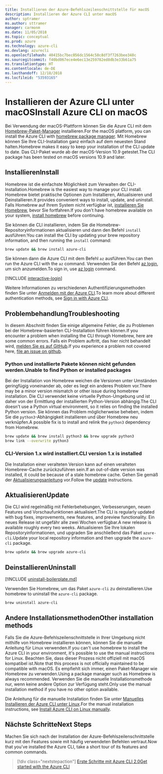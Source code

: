 ```yaml
---
title: Installieren der Azure-Befehlszeilenschnittstelle für macOS
description: Installieren der Azure CLI unter macOS
author: sptramer
ms.author: sttramer
manager: carmonm
ms.date: 11/05/2018
ms.topic: conceptual
ms.prod: azure
ms.technology: azure-cli
ms.devlang: azurecli
ms.openlocfilehash: 40415bc7bec056dc1564c58c8df3f7263bee348c
ms.sourcegitcommit: f40bd067ece4e6ec13e259782ed8db3e33b61a75
ms.translationtype: HT
ms.contentlocale: de-DE
ms.lasthandoff: 12/18/2018
ms.locfileid: "53593165"
---
```

# <a name="install-azure-cli-on-macos"></a><span data-ttu-id="f86cf-103">Installieren der Azure CLI unter macOS</span><span class="sxs-lookup"><span data-stu-id="f86cf-103">Install Azure CLI on macOS</span></span>

<span data-ttu-id="f86cf-104">Bei Verwendung der macOS-Plattform können Sie die Azure CLI mit dem [Homebrew-Paket-Manager](https://brew.sh) installieren.</span><span class="sxs-lookup"><span data-stu-id="f86cf-104">For the macOS platform, you can install the Azure CLI with [homebrew package manager](https://brew.sh).</span></span> <span data-ttu-id="f86cf-105">Mit Homebrew können Sie Ihre CLI-Installation ganz einfach auf dem neuesten Stand halten.</span><span class="sxs-lookup"><span data-stu-id="f86cf-105">Homebrew makes it easy to keep your installation of the CLI update to date.</span></span> <span data-ttu-id="f86cf-106">Das CLI-Paket wurde ab der macOS-Version 10.9 getestet.</span><span class="sxs-lookup"><span data-stu-id="f86cf-106">The CLI package has been tested on macOS versions 10.9 and later.</span></span>

## <a name="install"></a><span data-ttu-id="f86cf-107">Installieren</span><span class="sxs-lookup"><span data-stu-id="f86cf-107">Install</span></span>

<span data-ttu-id="f86cf-108">Homebrew ist die einfachste Möglichkeit zum Verwalten der CLI-Installation.</span><span class="sxs-lookup"><span data-stu-id="f86cf-108">Homebrew is the easiest way to manage your CLI install.</span></span> <span data-ttu-id="f86cf-109">Homebrew bietet praktische Optionen zum Installieren, Aktualisieren und Deinstallieren.</span><span class="sxs-lookup"><span data-stu-id="f86cf-109">It provides convenient ways to install, update, and uninstall.</span></span>
<span data-ttu-id="f86cf-110">Falls Homebrew auf Ihrem System nicht verfügbar ist, [installieren Sie Homebrew](https://docs.brew.sh/Installation.html), bevor Sie fortfahren.</span><span class="sxs-lookup"><span data-stu-id="f86cf-110">If you don't have homebrew available on your system, [install homebrew](https://docs.brew.sh/Installation.html) before continuing.</span></span>

<span data-ttu-id="f86cf-111">Sie können die CLI installieren, indem Sie die Homebrew-Repositoryinformationen aktualisieren und dann den Befehl `install` ausführen:</span><span class="sxs-lookup"><span data-stu-id="f86cf-111">You can install the CLI by updating your brew repository information, and then running the `install` command:</span></span>

```bash
brew update && brew install azure-cli
```

<span data-ttu-id="f86cf-112">Sie können dann die Azure CLI mit dem Befehl `az` ausführen.</span><span class="sxs-lookup"><span data-stu-id="f86cf-112">You can then run the Azure CLI with the `az` command.</span></span> <span data-ttu-id="f86cf-113">Verwenden Sie den Befehl [az login](/cli/azure/reference-index#az-login), um sich anzumelden.</span><span class="sxs-lookup"><span data-stu-id="f86cf-113">To sign in, use [az login](/cli/azure/reference-index#az-login) command.</span></span>

[!INCLUDE [interactive-login](includes/interactive-login.md)]

<span data-ttu-id="f86cf-114">Weitere Informationen zu verschiedenen Authentifizierungsmethoden finden Sie unter [Anmelden mit der Azure CLI](authenticate-azure-cli.md).</span><span class="sxs-lookup"><span data-stu-id="f86cf-114">To learn more about different authentication methods, see [Sign in with Azure CLI](authenticate-azure-cli.md).</span></span>

## <a name="troubleshooting"></a><span data-ttu-id="f86cf-115">Problembehandlung</span><span class="sxs-lookup"><span data-stu-id="f86cf-115">Troubleshooting</span></span>

<span data-ttu-id="f86cf-116">In diesem Abschnitt finden Sie einige allgemeine Fehler, die zu Problemen bei der Homebrew-basierten CLI-Installation führen können.</span><span class="sxs-lookup"><span data-stu-id="f86cf-116">If you encounter a problem when installing the CLI through Homebrew, here are some common errors.</span></span> <span data-ttu-id="f86cf-117">Falls ein Problem auftritt, das hier nicht behandelt wird, [melden Sie es auf GitHub](https://github.com/Azure/azure-cli/issues).</span><span class="sxs-lookup"><span data-stu-id="f86cf-117">If you experience a problem not covered here, [file an issue on github](https://github.com/Azure/azure-cli/issues).</span></span>

### <a name="unable-to-find-python-or-installed-packages"></a><span data-ttu-id="f86cf-118">Python und installierte Pakete können nicht gefunden werden.</span><span class="sxs-lookup"><span data-stu-id="f86cf-118">Unable to find Python or installed packages</span></span>

<span data-ttu-id="f86cf-119">Bei der Installation von Homebrew weichen die Versionen unter Umständen geringfügig voneinander ab, oder es liegt ein anderes Problem vor.</span><span class="sxs-lookup"><span data-stu-id="f86cf-119">There may be a minor version mismatch or other issue during homebrew installation.</span></span> <span data-ttu-id="f86cf-120">Die CLI verwendet keine virtuelle Python-Umgebung und ist daher von der Ermittlung der installierten Python-Version abhängig.</span><span class="sxs-lookup"><span data-stu-id="f86cf-120">The CLI doesn't use a Python virtual environment, so it relies on finding the installed Python version.</span></span> <span data-ttu-id="f86cf-121">Sie können das Problem möglicherweise beheben, indem Sie die `python3`-Abhängigkeit installieren und über Homebrew neu verknüpfen.</span><span class="sxs-lookup"><span data-stu-id="f86cf-121">A possible fix is to install and relink the `python3` dependency from Homebrew.</span></span>

```bash
brew update && brew install python3 && brew upgrade python3
brew link --overwrite python3
```

### <a name="cli-version-1x-is-installed"></a><span data-ttu-id="f86cf-122">CLI-Version 1.x wird installiert.</span><span class="sxs-lookup"><span data-stu-id="f86cf-122">CLI version 1.x is installed</span></span>

<span data-ttu-id="f86cf-123">Die Installation einer veralteten Version kann auf einen veralteten Homebrew-Cache zurückzuführen sein.</span><span class="sxs-lookup"><span data-stu-id="f86cf-123">If an out-of-date version was installed, it could be because of a stale homebrew cache.</span></span> <span data-ttu-id="f86cf-124">Gehen Sie gemäß der [Aktualisierungsanleitung](#Update) vor.</span><span class="sxs-lookup"><span data-stu-id="f86cf-124">Follow the [update](#Update) instructions.</span></span>

## <a name="update"></a><span data-ttu-id="f86cf-125">Aktualisieren</span><span class="sxs-lookup"><span data-stu-id="f86cf-125">Update</span></span>

<span data-ttu-id="f86cf-126">Die CLI wird regelmäßig mit Fehlerbehebungen, Verbesserungen, neuen Features und Vorschaufunktionen aktualisiert.</span><span class="sxs-lookup"><span data-stu-id="f86cf-126">The CLI is regularly updated with bug fixes, improvements, new features, and preview functionality.</span></span> <span data-ttu-id="f86cf-127">Ein neues Release ist ungefähr alle zwei Wochen verfügbar.</span><span class="sxs-lookup"><span data-stu-id="f86cf-127">A new release is available roughly every two weeks.</span></span> <span data-ttu-id="f86cf-128">Aktualisieren Sie Ihre lokalen Repositoryinformationen, und upgraden Sie anschließend das Paket `azure-cli`.</span><span class="sxs-lookup"><span data-stu-id="f86cf-128">Update your local repository information and then upgrade the `azure-cli` package.</span></span>

```bash
brew update && brew upgrade azure-cli
```

## <a name="uninstall"></a><span data-ttu-id="f86cf-129">Deinstallieren</span><span class="sxs-lookup"><span data-stu-id="f86cf-129">Uninstall</span></span>

[!INCLUDE [uninstall-boilerplate.md](includes/uninstall-boilerplate.md)]

<span data-ttu-id="f86cf-130">Verwenden Sie Homebrew, um das Paket `azure-cli` zu deinstallieren.</span><span class="sxs-lookup"><span data-stu-id="f86cf-130">Use homebrew to uninstall the `azure-cli` package.</span></span>

```bash
brew uninstall azure-cli
```

## <a name="other-installation-methods"></a><span data-ttu-id="f86cf-131">Andere Installationsmethoden</span><span class="sxs-lookup"><span data-stu-id="f86cf-131">Other installation methods</span></span>

<span data-ttu-id="f86cf-132">Falls Sie die Azure-Befehlszeilenschnittstelle in Ihrer Umgebung nicht mithilfe von Homebrew installieren können, können Sie die manuelle Anleitung für Linux verwenden.</span><span class="sxs-lookup"><span data-stu-id="f86cf-132">If you can't use homebrew to install the Azure CLI in your environment, it's possible to use the manual instructions for Linux.</span></span> <span data-ttu-id="f86cf-133">Beachten Sie, dass dieser Prozess nicht offiziell mit macOS kompatibel ist.</span><span class="sxs-lookup"><span data-stu-id="f86cf-133">Note that this process is not officially maintained to be compatible with macOS.</span></span> <span data-ttu-id="f86cf-134">Es empfiehlt sich immer, einen Paket-Manager wie Homebrew zu verwenden.</span><span class="sxs-lookup"><span data-stu-id="f86cf-134">Using a package manager such as Homebrew is always recommended.</span></span> <span data-ttu-id="f86cf-135">Verwenden Sie die manuelle Installationsmethode nur, wenn keine andere Option zur Verfügung steht.</span><span class="sxs-lookup"><span data-stu-id="f86cf-135">Only use the manual installation method if you have no other option available.</span></span>

<span data-ttu-id="f86cf-136">Die Anleitung für die manuelle Installation finden Sie unter [Manuelles Installieren der Azure CLI unter Linux](install-azure-cli-linux.md).</span><span class="sxs-lookup"><span data-stu-id="f86cf-136">For the manual installation instructions, see [Install Azure CLI on Linux manually](install-azure-cli-linux.md).</span></span>

## <a name="next-steps"></a><span data-ttu-id="f86cf-137">Nächste Schritte</span><span class="sxs-lookup"><span data-stu-id="f86cf-137">Next Steps</span></span>

<span data-ttu-id="f86cf-138">Machen Sie sich nach der Installation der Azure-Befehlszeilenschnittstelle kurz mit den Features sowie mit häufig verwendeten Befehlen vertraut.</span><span class="sxs-lookup"><span data-stu-id="f86cf-138">Now that you've installed the Azure CLI, take a short tour of its features and common commands.</span></span>

> [!div class="nextstepaction"]
> [<span data-ttu-id="f86cf-139">Erste Schritte mit Azure CLI 2.0</span><span class="sxs-lookup"><span data-stu-id="f86cf-139">Get started with the Azure CLI</span></span>](get-started-with-azure-cli.md)
